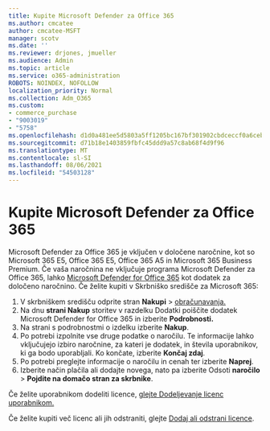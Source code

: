 ```yaml
---
title: Kupite Microsoft Defender za Office 365
ms.author: cmcatee
author: cmcatee-MSFT
manager: scotv
ms.date: ''
ms.reviewer: drjones, jmueller
ms.audience: Admin
ms.topic: article
ms.service: o365-administration
ROBOTS: NOINDEX, NOFOLLOW
localization_priority: Normal
ms.collection: Adm_O365
ms.custom:
- commerce_purchase
- "9003019"
- "5758"
ms.openlocfilehash: d1d0a481ee5d5803a5ff1205bc167bf301902cbdceccf0a6ceb8497ebc65e54a
ms.sourcegitcommit: d71b18e1403859fbfc45ddd9a57c8ab68f4d9f96
ms.translationtype: MT
ms.contentlocale: sl-SI
ms.lasthandoff: 08/06/2021
ms.locfileid: "54503128"
---
```

# <a name="purchase-microsoft-defender-for-office-365"></a>Kupite Microsoft Defender za Office 365

Microsoft Defender za Office 365 je vključen v določene naročnine, kot so Microsoft 365 E5, Office 365 E5, Office 365 A5 in Microsoft 365 Business Premium. Če vaša naročnina ne vključuje programa Microsoft Defender za Office 365, lahko [Microsoft Defender for Office 365](/microsoft-365/security/office-365-security/office-365-atp) kot dodatek za določeno naročnino. Če želite kupiti v Skrbniško središče za Microsoft 365:

1. V skrbniškem središču odprite stran **Nakupi**  >  [obračunavanja.](https://go.microsoft.com/fwlink/p/?linkid=868433)
2. Na dnu **strani Nakup** storitev  v razdelku Dodatki poiščite dodatek Microsoft Defender for Office 365 in izberite **Podrobnosti.**
3. Na strani s podrobnostmi o izdelku izberite **Nakup**.
4. Po potrebi izpolnite vse druge podatke o naročilu. Te informacije lahko vključujejo izbiro naročnine, za kateri je dodatek, in števila uporabnikov, ki ga bodo uporabljali. Ko končate, izberite **Končaj zdaj**.
5. Po potrebi preglejte informacije o naročilu in cenah ter izberite **Naprej**.
6. Izberite način plačila ali dodajte novega, nato pa izberite Odsoti **naročilo**  >  **Pojdite na domačo stran za skrbnike**.

Če želite uporabnikom dodeliti licence, [glejte Dodeljevanje licenc uporabnikom.](/microsoft-365/admin/manage/assign-licenses-to-users)

Če želite kupiti več licenc ali jih odstraniti, glejte [Dodaj ali odstrani licence](/microsoft-365/commerce/licenses/buy-licenses#buy-or-remove-licenses-for-your-business-subscription).
